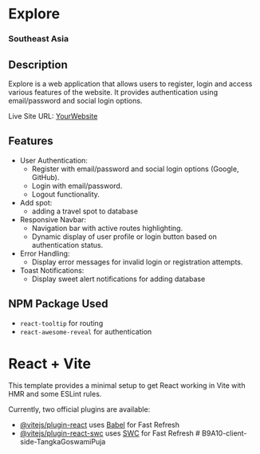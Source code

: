 # Explore
### Southeast Asia

## Description
Explore is a web application that allows users to register, login and access various features of the website. It provides authentication using email/password and social login options.

Live Site URL: [YourWebsite](https://www.yourwebsite.com)

## Features
- User Authentication:
  - Register with email/password and social login options (Google, GitHub).
  - Login with email/password.
  - Logout functionality.
- Add spot:
  - adding a travel spot to database
- Responsive Navbar:
  - Navigation bar with active routes highlighting.
  - Dynamic display of user profile or login button based on authentication status.
- Error Handling:
  - Display error messages for invalid login or registration attempts.
- Toast Notifications:
  - Display sweet alert notifications for adding database

## NPM Package Used
- `react-tooltip` for routing
- `react-awesome-reveal` for authentication






# React + Vite

This template provides a minimal setup to get React working in Vite with HMR and some ESLint rules.

Currently, two official plugins are available:

- [@vitejs/plugin-react](https://github.com/vitejs/vite-plugin-react/blob/main/packages/plugin-react/README.md) uses [Babel](https://babeljs.io/) for Fast Refresh
- [@vitejs/plugin-react-swc](https://github.com/vitejs/vite-plugin-react-swc) uses [SWC](https://swc.rs/) for Fast Refresh
#   B 9 A 1 0 - c l i e n t - s i d e - T a n g k a G o s w a m i P u j a 
 
 
